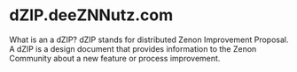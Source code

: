 # dZIP.deeZNNutz.com

What is an a dZIP?
dZIP stands for distributed Zenon Improvement Proposal. A dZIP is a design document that provides information to the Zenon Community about a new feature or process improvement.
